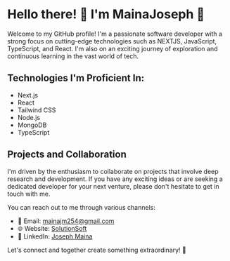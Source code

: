 # Hello there! 👋 I'm MainaJoseph 🦦

Welcome to my GitHub profile! I'm a passionate software developer with a strong focus on cutting-edge technologies such as NEXTJS, JavaScript, TypeScript, and React. I'm also on an exciting journey of exploration and continuous learning in the vast world of tech.

## Technologies I'm Proficient In:
- Next.js
- React
- Tailwind CSS
- Node.js
- MongoDB
- TypeScript

## Projects and Collaboration
I'm driven by the enthusiasm to collaborate on projects that involve deep research and development. If you have any exciting ideas or are seeking a dedicated developer for your next venture, please don't hesitate to get in touch with me.

You can reach out to me through various channels:
- 📧 Email: mainajm254@gmail.com
- 🌐 Website: [SolutionSoft](https://sites.google.com/view/solutionsoft/home?authuser=0)
- 💼 LinkedIn: [Joseph Maina](https://www.linkedin.com/in/joseph-mainajm/)

Let's connect and together create something extraordinary! 🚀
